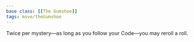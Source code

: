 ```yaml
---
base class: [[The Gumshoe]]
tags: move/theGumshoe
---
```

Twice per mystery—as long as you follow your Code—you may reroll a roll.
